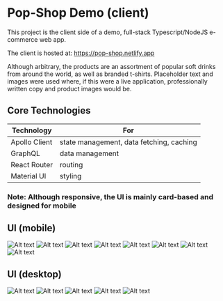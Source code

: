 
# Pop-Shop Demo (client)

This project is the client side of a demo, full-stack Typescript/NodeJS e-commerce web app.

The client is hosted at:
https://pop-shop.netlify.app

Although arbitrary, the products are an assortment of popular soft drinks from around the world, as well as branded t-shirts.  Placeholder text and images were used where, if this were a live application, professionally written copy and product images would be.

## Core Technologies
| Technology  | For |
| ------------| -------|
| Apollo Client | state management, data fetching, caching |
| GraphQL | data management |
| React Router | routing |
| Material UI | styling |


### Note: Although responsive, the UI is mainly card-based and designed for mobile

## UI (mobile)
![Alt text](https://raw.github.com/perrottarichard/pop-shop-client/master/screenshotMobile/mobilehome.png)
![Alt text](https://raw.github.com/perrottarichard/pop-shop-client/master/screenshotMobile/mobilemenu.png)
![Alt text](https://raw.github.com/perrottarichard/pop-shop-client/master/screenshotMobile/mobilecart.png)
![Alt text](https://raw.github.com/perrottarichard/pop-shop-client/master/screenshotMobile/mobilesearch.png)
![Alt text](https://raw.github.com/perrottarichard/pop-shop-client/master/screenshotMobile/mobilesignin.png)
![Alt text](https://raw.github.com/perrottarichard/pop-shop-client/master/screenshotMobile/mobilesignup.png)
![Alt text](https://raw.github.com/perrottarichard/pop-shop-client/master/screenshotMobile/mobilecheckout.png)
![Alt text](https://raw.github.com/perrottarichard/pop-shop-client/master/screenshotMobile/mobileorderconfimation.png)

## UI (desktop)
![Alt text](https://raw.github.com/perrottarichard/pop-shop-client/master/screenshotDesktop/home.png)
![Alt text](https://raw.github.com/perrottarichard/pop-shop-client/master/screenshotDesktop/cart.png)
![Alt text](https://raw.github.com/perrottarichard/pop-shop-client/master/screenshotDesktop/checkout1.png)
![Alt text](https://raw.github.com/perrottarichard/pop-shop-client/master/screenshotDesktop/checkout2.png)
![Alt text](https://raw.github.com/perrottarichard/pop-shop-client/master/screenshotDesktop/checkout3.png)
